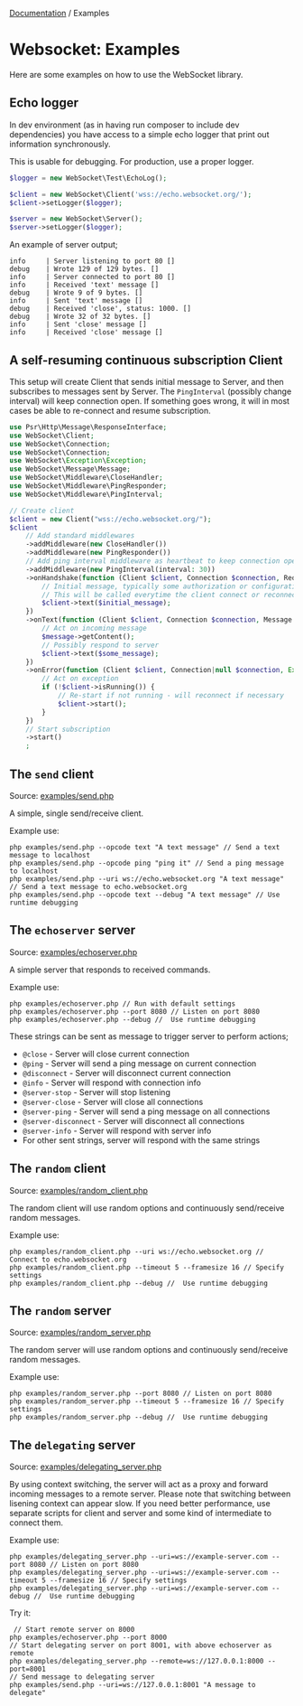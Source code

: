 [Documentation](Index.md) / Examples

# Websocket: Examples

Here are some examples on how to use the WebSocket library.

##  Echo logger

In dev environment (as in having run composer to include dev dependencies) you have
access to a simple echo logger that print out information synchronously.

This is usable for debugging. For production, use a proper logger.

```php
$logger = new WebSocket\Test\EchoLog();

$client = new WebSocket\Client('wss://echo.websocket.org/');
$client->setLogger($logger);

$server = new WebSocket\Server();
$server->setLogger($logger);
```

An example of server output;
```
info     | Server listening to port 80 []
debug    | Wrote 129 of 129 bytes. []
info     | Server connected to port 80 []
info     | Received 'text' message []
debug    | Wrote 9 of 9 bytes. []
info     | Sent 'text' message []
debug    | Received 'close', status: 1000. []
debug    | Wrote 32 of 32 bytes. []
info     | Sent 'close' message []
info     | Received 'close' message []
```

## A self-resuming continuous subscription Client

This setup will create Client that sends initial message to Server,
and then subscribes to messages sent by Server.
The `PingInterval` (possibly change interval) will keep connection open.
If something goes wrong, it will in most cases be able to re-connect and resume subscription.

```php
use Psr\Http\Message\ResponseInterface;
use WebSocket\Client;
use WebSocket\Connection;
use WebSocket\Connection;
use WebSocket\Exception\Exception;
use WebSocket\Message\Message;
use WebSocket\Middleware\CloseHandler;
use WebSocket\Middleware\PingResponder;
use WebSocket\Middleware\PingInterval;

// Create client
$client = new Client("wss://echo.websocket.org/");
$client
    // Add standard middlewares
    ->addMiddleware(new CloseHandler())
    ->addMiddleware(new PingResponder())
    // Add ping interval middleware as heartbeat to keep connection open
    ->addMiddleware(new PingInterval(interval: 30))
    ->onHandshake(function (Client $client, Connection $connection, RequestInterface $request, ResponseInterface $response) {
        // Initial message, typically some authorization or configuration
        // This will be called everytime the client connect or reconnect
        $client->text($initial_message);
    })
    ->onText(function (Client $client, Connection $connection, Message $message) {
        // Act on incoming message
        $message->getContent();
        // Possibly respond to server
        $client->text($some_message);
    })
    ->onError(function (Client $client, Connection|null $connection, Exception $exception) {
        // Act on exception
        if (!$client->isRunning()) {
            // Re-start if not running - will reconnect if necessary
            $client->start();
        }
    })
    // Start subscription
    ->start()
    ;
```

## The `send` client

Source: [examples/send.php](../examples/send.php)

A simple, single send/receive client.

Example use:
```
php examples/send.php --opcode text "A text message" // Send a text message to localhost
php examples/send.php --opcode ping "ping it" // Send a ping message to localhost
php examples/send.php --uri ws://echo.websocket.org "A text message" // Send a text message to echo.websocket.org
php examples/send.php --opcode text --debug "A text message" // Use runtime debugging
```

## The `echoserver` server

Source: [examples/echoserver.php](../examples/echoserver.php)

A simple server that responds to received commands.

Example use:
```
php examples/echoserver.php // Run with default settings
php examples/echoserver.php --port 8080 // Listen on port 8080
php examples/echoserver.php --debug //  Use runtime debugging
```

These strings can be sent as message to trigger server to perform actions;
* `@close` -  Server will close current connection
* `@ping` - Server will send a ping message on current connection
* `@disconnect` - Server will disconnect current connection
* `@info` - Server will respond with connection info
* `@server-stop` - Server will stop listening
* `@server-close` - Server will close all connections
* `@server-ping` - Server will send a ping message on all connections
* `@server-disconnect` - Server will disconnect all connections
* `@server-info` - Server will respond with server info
* For other sent strings, server will respond with the same strings

## The `random` client

Source: [examples/random_client.php](../examples/random_client.php)

The random client will use random options and continuously send/receive random messages.

Example use:
```
php examples/random_client.php --uri ws://echo.websocket.org // Connect to echo.websocket.org
php examples/random_client.php --timeout 5 --framesize 16 // Specify settings
php examples/random_client.php --debug //  Use runtime debugging
```

## The `random` server

Source: [examples/random_server.php](../examples/random_server.php)

The random server will use random options and continuously send/receive random messages.

Example use:
```
php examples/random_server.php --port 8080 // Listen on port 8080
php examples/random_server.php --timeout 5 --framesize 16 // Specify settings
php examples/random_server.php --debug //  Use runtime debugging
```

## The `delegating` server

Source: [examples/delegating_server.php](../examples/delegating_server.php)

By using context switching, the server will act as a proxy and forward incoming messages to a remote server.
Please note that switching between lisening context can appear slow.
If you need better performance, use separate scripts for client and server and some kind of intermediate to connect them.

Example use:
```
php examples/delegating_server.php --uri=ws://example-server.com --port 8080 // Listen on port 8080
php examples/delegating_server.php --uri=ws://example-server.com --timeout 5 --framesize 16 // Specify settings
php examples/delegating_server.php --uri=ws://example-server.com --debug //  Use runtime debugging
```

Try it:
```
 // Start remote server on 8000
php examples/echoserver.php --port 8000
// Start delegating server on port 8001, with above echoserver as remote
php examples/delegating_server.php --remote=ws://127.0.0.1:8000 --port=8001
// Send message to delegating server
php examples/send.php --uri=ws://127.0.0.1:8001 "A message to delegate"
```